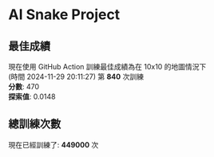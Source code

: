 
# AI Snake Project

## **最佳成績**



































現在使用 GitHub Action 訓練最佳成績為在 10x10 的地圖情況下  
(時間 2024-11-29 20:11:27) 第 **840** 次訓練  
**分數**: 470  
**探索值**: 0.0148







































































## 總訓練次數
現在已經訓練了: **449000** 次
